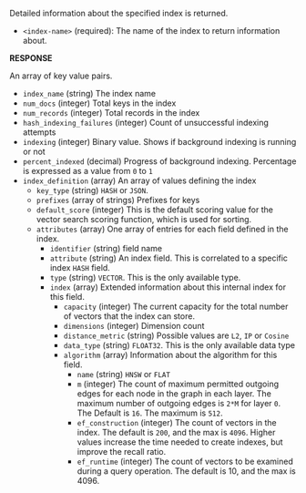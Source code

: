 Detailed information about the specified index is returned.

- `<index-name>` (required): The name of the index to return information about.

**RESPONSE**

An array of key value pairs.

- `index_name` (string) The index name
- `num_docs` (integer) Total keys in the index
- `num_records` (integer) Total records in the index
- `hash_indexing_failures` (integer) Count of unsuccessful indexing attempts
- `indexing` (integer) Binary value. Shows if background indexing is running or not
- `percent_indexed` (decimal) Progress of background indexing. Percentage is expressed as a value from `0` to `1`
- `index_definition` (array) An array of values defining the index
  - `key_type` (string) `HASH` or `JSON`.
  - `prefixes` (array of strings) Prefixes for keys
  - `default_score` (integer) This is the default scoring value for the vector search scoring function, which is used for sorting.
  - `attributes` (array) One array of entries for each field defined in the index.
    - `identifier` (string) field name
    - `attribute` (string) An index field. This is correlated to a specific index `HASH` field.
    - `type` (string) `VECTOR`. This is the only available type.
    - `index` (array) Extended information about this internal index for this field.
      - `capacity` (integer) The current capacity for the total number of vectors that the index can store.
      - `dimensions` (integer) Dimension count
      - `distance_metric` (string) Possible values are `L2`, `IP` or `Cosine`
      - `data_type` (string) `FLOAT32`. This is the only available data type
      - `algorithm` (array) Information about the algorithm for this field.
        - `name` (string) `HNSW` or `FLAT`
        - `m` (integer) The count of maximum permitted outgoing edges for each node in the graph in each layer. The maximum number of outgoing edges is `2*M` for layer `0`. The Default is `16`. The maximum is `512`.
        - `ef_construction` (integer) The count of vectors in the index. The default is `200`, and the max is `4096`. Higher values increase the time needed to create indexes, but improve the recall ratio.
        - `ef_runtime` (integer) The count of vectors to be examined during a query operation. The default is 10, and the max is 4096.
